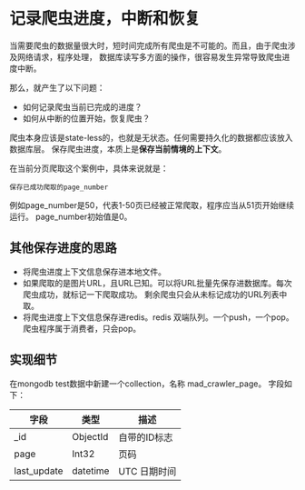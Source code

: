 # 记录爬虫进度，中断和恢复

当需要爬虫的数据量很大时，短时间完成所有爬虫是不可能的。而且，由于爬虫涉及网络请求，程序处理，
数据库读写多方面的操作，很容易发生异常导致爬虫进度中断。

那么，就产生了以下问题：
- 如何记录爬虫当前已完成的进度？
- 如何从中断的位置开始，恢复爬虫？

爬虫本身应该是state-less的，也就是无状态。任何需要持久化的数据都应该放入数据库层。
保存爬虫进度，本质上是**保存当前情境的上下文**。

在当前分页爬取这个案例中，具体来说就是：
```
保存已成功爬取的page_number
```
例如page_number是50，代表1-50页已经被正常爬取，程序应当从51页开始继续运行。
page_number初始值是0。

## 其他保存进度的思路
- 将爬虫进度上下文信息保存进本地文件。
- 如果爬取的是图片URL，且URL已知。可以将URL批量先保存进数据库。每次爬虫成功，就标记一下爬取成功。
  剩余爬虫只会从未标记成功的URL列表中取。
- 将爬虫进度上下文信息保存进redis。redis 双端队列。一个push，一个pop。爬虫程序属于消费者，只会pop。

## 实现细节
在mongodb test数据中新建一个collection，名称 mad_crawler_page。
字段如下：

|字段|类型|描述|
|---|---|---|
|_id|ObjectId|自带的ID标志|
|page|Int32|页码|
|last_update|datetime|UTC 日期时间|